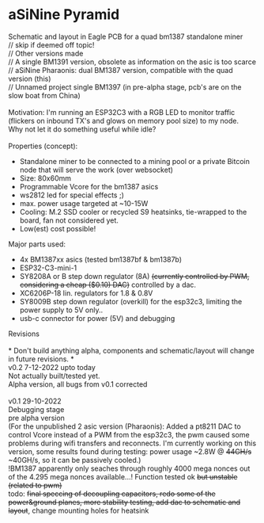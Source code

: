 # aSiNine Pyramid<br>
Schematic and layout in Eagle PCB for a quad bm1387 standalone miner<br>
// skip if deemed off topic!<br>
// Other versions made<br>
// A single BM1391 version, obsolete as information on the asic is too scarce<br>
// aSiNine Pharaonis: dual BM1387 version, compatible with the quad version (this)<br>
// Unnamed project single BM1397 (in pre-alpha stage, pcb's are on the slow boat from China)<br>
<br>
Motivation:
I'm running an ESP32C3 with a RGB LED to monitor traffic (flickers on inbound TX's and glows on memory pool size) to my node.<br>
Why not let it do something useful while idle?<br>
<br>
Properties (concept):
- Standalone miner to be connected to a mining pool or a private Bitcoin node that will serve the work (over websocket)
- Size: 80x60mm
- Programmable Vcore for the bm1387 asics
- ws2812 led for special effects ;)
- max. power usage targeted at ~10-15W
- Cooling: M.2 SSD cooler or recycled S9 heatsinks, tie-wrapped to the board, fan not considered yet.
- Low(est) cost possible!

Major parts used:
- 4x BM1387xx asics (tested bm1387bf & bm1387b)
- ESP32-C3-mini-1
- SY8208A or B step down regulator (8A) <s>(currently controlled by PWM, considering a cheap ($0.10) DAC)</s> controlled by a dac.
- XC6206P-18 lin. regulators for 1.8 & 0.8V
- SY8009B step down regulator (overkill) for the esp32c3, limiting the power supply to 5V only..
- usb-c connector for power (5V) and debugging

Revisions<br>
<br>* Don't build anything alpha, components and schematic/layout will change in future revisions. *<br>
v0.2 7-12-2022 upto today<br> Not actually built/tested yet.<br>
Alpha version, all bugs from v0.1 corrected<br>
<br>
v0.1 29-10-2022<br> Debugging stage<br>
pre alpha version<br>
(For the unpublished 2 asic version (Pharaonis): Added a pt8211 DAC to control Vcore instead of a PWM from the esp32c3, the pwm caused some problems during wifi transfers and reconnects. I'm currently working on this version, some results found during testing: power usage ~2.8W @ <s>44GH/s</s> ~40GH/s, so it can be passively cooled.)<br>
!BM1387 apparently only seaches through roughly 4000 mega nonces out of the 4.295 mega nonces available...!
Function tested ok <s>but unstable (related to pwm)</s><br>
todo: <s>final speccing of decoupling capacitors, redo some of the power&ground planes, more stability testing, add dac to schematic and layout</s>, change mounting holes for heatsink<br>
